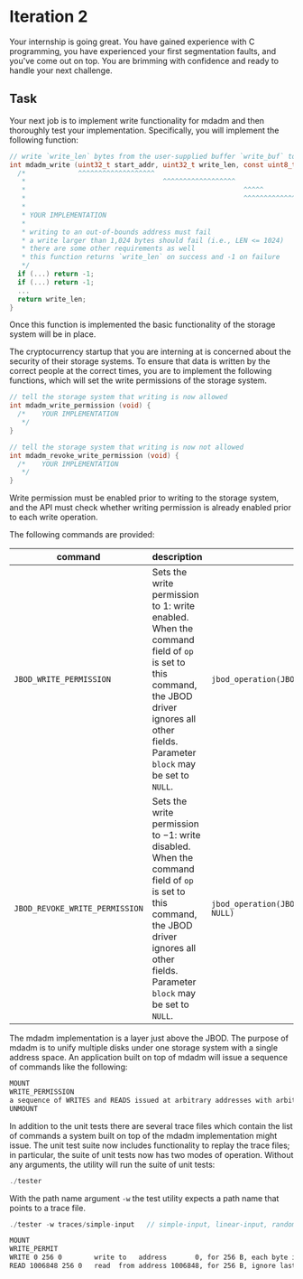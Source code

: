 # Iteration 2

Your internship is going great. You have gained experience with C programming, you have experienced your first segmentation faults, and you've come out on top. You are brimming with confidence and ready to handle your next challenge.

## Task

Your next job is to implement write functionality for mdadm and then thoroughly test your implementation. Specifically, you will implement the following function:

```c
// write `write_len` bytes from the user-supplied buffer `write_buf` to the storage system starting at address `start_addr`
int mdadm_write (uint32_t start_addr, uint32_t write_len, const uint8_t *write_buf) {
  /*             ^^^^^^^^^^^^^^^^^^^                                                32-bit unsigned int
   *                                  ^^^^^^^^^^^^^^^^^^                            32-bit unsigned int
   *                                                      ^^^^^                     `write_buf` is an in-parameter, meaning that it is read-only
   *                                                      ^^^^^^^^^^^^^^^^^^^^^^^^  pointer to 8-bit unsigned int
   *
   * YOUR IMPLEMENTATION
   *
   * writing to an out-of-bounds address must fail
   * a write larger than 1,024 bytes should fail (i.e., LEN <= 1024)
   * there are some other requirements as well
   * this function returns `write_len` on success and -1 on failure
   */
  if (...) return -1;
  if (...) return -1;
  ...
  return write_len;
}
```

Once this function is implemented the basic functionality of the storage system will be in place.

The cryptocurrency startup that you are interning at is concerned about the security of their storage systems. To ensure that data is written by the correct people at the correct times, you are to implement the following functions, which will set the write permissions of the storage system.

```c
// tell the storage system that writing is now allowed
int mdadm_write_permission (void) {
  /*    YOUR IMPLEMENTATION
   */
}

// tell the storage system that writing is now not allowed
int mdadm_revoke_write_permission (void) {
  /*    YOUR IMPLEMENTATION
   */
}
```

Write permission must be enabled prior to writing to the storage system, and the API must check whether writing permission is already enabled prior to each write operation.

The following commands are provided:

command | description | example
-|-|-
`JBOD_WRITE_PERMISSION` | Sets the write permission to $1$: write enabled. When the command field of `op` is set to this command, the JBOD driver ignores all other fields. Parameter `block` may be set to `NULL`. | `jbod_operation(JBOD_WRITE_PERMISSION, NULL)`
`JBOD_REVOKE_WRITE_PERMISSION` | Sets the write permission to $-1$: write disabled. When the command field of `op` is set to this command, the JBOD driver ignores all other fields. Parameter `block` may be set to `NULL`. | `jbod_operation(JBOD_REVOKE_WRITE_PERMISSION, NULL)`

The mdadm implementation is a layer just above the JBOD. The purpose of mdadm is to unify multiple disks under one storage system with a single address space. An application built on top of mdadm will issue a sequence of commands like the following:

```txt
MOUNT
WRITE_PERMISSION
a sequence of WRITES and READS issued at arbitrary addresses with arbitrary payloads
UNMOUNT
```

In addition to the unit tests there are several trace files which contain the list of commands a system built on top of the mdadm implementation might issue. The unit test suite now includes functionality to replay the trace files; in particular, the suite of unit tests now has two modes of operation. Without any arguments, the utility will run the suite of unit tests:

```c
./tester
```

With the path name argument `-w` the test utility expects a path name that points to a trace file.

```c
./tester -w traces/simple-input   // simple-input, linear-input, random-input
```

```txt
MOUNT
WRITE_PERMIT
WRITE 0 256 0        write to   address       0, for 256 B, each byte is 0
READ 1006848 256 0   read  from address 1006848, for 256 B, ignore last arg
```